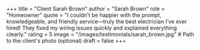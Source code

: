 +++
title = "Client Sarah Brown"
author = "Sarah Brown"
role = "Homeowner"
quote = "I couldn’t be happier with the prompt, knowledgeable, and friendly service—truly the best electrician I’ve ever hired! They fixed my wiring issues quickly and explained everything clearly."
rating = 5
image = "/images/testimonials/sarah_brown.jpg" # Path to the client's photo (optional)
draft = false
+++